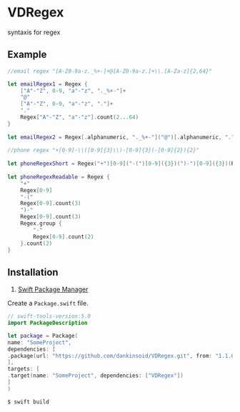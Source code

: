 # VDRegex
 syntaxis for regex
 ## Example
```swift
//email regex "[A-Z0-9a-z._%+-]+@[A-Z0-9a-z.]+\\.[A-Za-z]{2,64}"

let emailRegex1 = Regex {
	["A"-"Z", 0-9, "a"-"z", "._%+-"]+
 	"@"
 	["A"-"Z", 0-9, "a"-"z", "."]+
 	"."
 	Regex["A"-"Z", "a"-"z"].count(2...64)
}
 
let emailRegex2 = Regex[.alphanumeric, "._%+-"]("@")[.alphanumeric, "."](".")[.alphabetic].count(2...64)
 
//phone regex "+[0-9]-\\([0-9]{3}\\)-[0-9]{3}(-[0-9]{2}){2}"
 
let phoneRegexShort = Regex("+")[0-9]("-(")[0-9]({3})(")-")[0-9]({3})(Regex("-")[0-9]({2}))({2})
 
let phoneRegexReadable = Regex {
	"+"
 	Regex[0-9]
 	"-("
 	Regex[0-9].count(3)
 	")-"
 	Regex[0-9].count(3)
 	Regex.group {
 		"-"
 		Regex[0-9].count(2)
 	}.count(2)
}
```
 ## Installation
 1. [Swift Package Manager](https://github.com/apple/swift-package-manager)
 
 Create a `Package.swift` file.
 ```swift
 // swift-tools-version:5.0
 import PackageDescription
 
 let package = Package(
 name: "SomeProject",
 dependencies: [
 .package(url: "https://github.com/dankinsoid/VDRegex.git", from: "1.1.0")
 ],
 targets: [
 .target(name: "SomeProject", dependencies: ["VDRegex"])
 ]
 )
 ```
 ```ruby
 $ swift build
 ```
